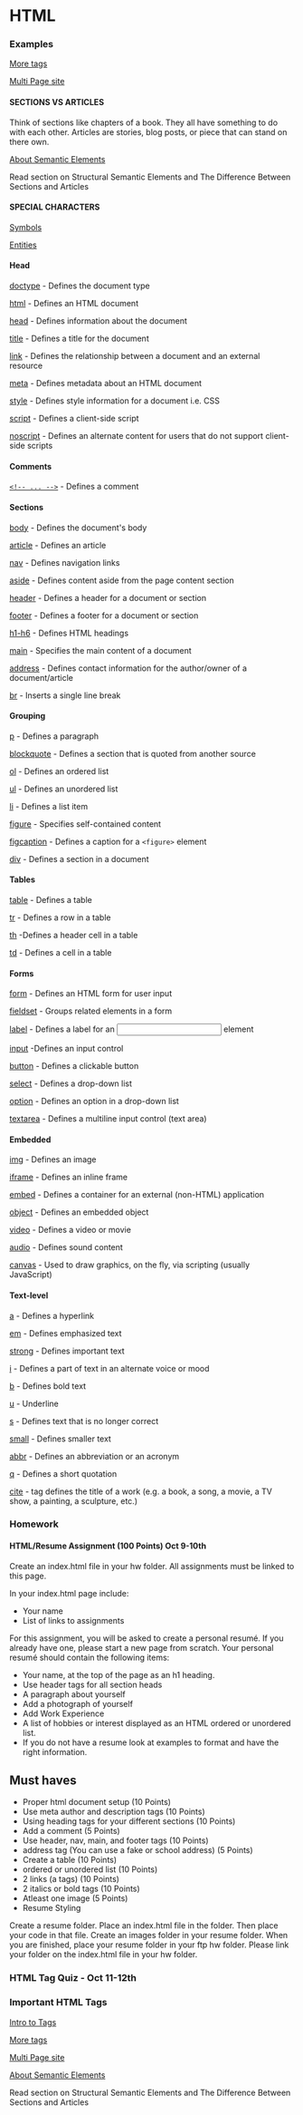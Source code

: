 # HTML

### Examples

[More tags](https://github.com/zevenrodriguez/CIM111/tree/master/week7/moreTags)

[Multi Page site](https://github.com/zevenrodriguez/CIM111/tree/master/week7/aboutMe)

#### SECTIONS VS ARTICLES

Think of sections like chapters of a book. They all have something to do with each other. Articles are stories, blog posts, or piece that can stand on there own.

[About Semantic Elements](http://vanseodesign.com/web-design/html5-semantic-elements/)

Read section on Structural Semantic Elements and The Difference Between Sections and Articles

#### SPECIAL CHARACTERS

[Symbols](http://www.w3schools.com/html/html_symbols.asp)

[Entities](http://www.w3schools.com/html/html_entities.asp)

#### Head

[doctype](http://www.w3schools.com/tags/tag_doctype.asp) - Defines the document type

[html](http://www.w3schools.com/tags/tag_html.asp) - Defines an HTML document

[head](http://www.w3schools.com/tags/tag_head.asp) - Defines information about the document

[title](http://www.w3schools.com/tags/tag_title.asp) - Defines a title for the document

[link](http://www.w3schools.com/tags/tag_link.asp) - Defines the relationship between a document and an external resource

[meta](http://www.w3schools.com/tags/tag_meta.asp) - Defines metadata about an HTML document

[style](http://www.w3schools.com/tags/tag_style.asp) - Defines style information for a document i.e. CSS

[script](http://www.w3schools.com/tags/tag_script.asp) - Defines a client-side script

[noscript](http://www.w3schools.com/tags/tag_noscript.asp) - Defines an alternate content for users that do not support client-side scripts

#### Comments

[```<!-- ... -->```](http://www.w3schools.com/tags/tag_comment.asp)  - Defines a comment

#### Sections

[body](http://www.w3schools.com/tags/tag_body.asp) - Defines the document's body

[article](http://www.w3schools.com/tags/tag_article.asp) - Defines an article

[nav](http://www.w3schools.com/tags/tag_nav.asp) - Defines navigation links

[aside](http://www.w3schools.com/tags/tag_aside.asp) - Defines content aside from the page content section

[header](http://www.w3schools.com/tags/tag_footer.asp) - Defines a header for a document or section

[footer](http://www.w3schools.com/tags/tag_footer.asp) - Defines a footer for a document or section

[h1-h6](http://www.w3schools.com/tags/tag_hn.asp) - Defines HTML headings

[main](http://www.w3schools.com/tags/tag_main.asp) - Specifies the main content of a document

[address](http://www.w3schools.com/tags/tag_address.asp) - Defines contact information for the author/owner of a document/article

[br](http://www.w3schools.com/tags/tag_br.asp) - Inserts a single line break

#### Grouping

[p](http://www.w3schools.com/tags/tag_p.asp) - Defines a paragraph

[blockquote](http://www.w3schools.com/tags/tag_blockquote.asp) - Defines a section that is quoted from another source

[ol](http://www.w3schools.com/tags/tag_ol.asp) - Defines an ordered list

[ul](http://www.w3schools.com/tags/tag_ul.asp) - Defines an unordered list

[li](http://www.w3schools.com/tags/tag_li.asp) - Defines a list item

[figure](http://www.w3schools.com/tags/tag_figure.asp) - Specifies self-contained content

[figcaption](http://www.w3schools.com/tags/tag_figcaption.asp) - Defines a caption for a ```<figure>``` element

[div](http://www.w3schools.com/tags/tag_div.asp) - Defines a section in a document

#### Tables

[table](http://www.w3schools.com/tags/tag_table.asp) - Defines a table

[tr](http://www.w3schools.com/tags/tag_tr.asp) - Defines a row in a table

[th](http://www.w3schools.com/tags/tag_th.asp) -Defines a header cell in a table

[td](http://www.w3schools.com/tags/tag_td.asp) - Defines a cell in a table

#### Forms

[form](http://www.w3schools.com/tags/tag_form.asp) - Defines an HTML form for user input

[fieldset](http://www.w3schools.com/tags/tag_fieldset.asp) - Groups related elements in a form

[label](http://www.w3schools.com/tags/tag_label.asp) - Defines a label for an <input> element

[input](http://www.w3schools.com/tags/tag_input.asp) -Defines an input control

[button](http://www.w3schools.com/tags/tag_button.asp) - Defines a clickable button

[select](http://www.w3schools.com/tags/tag_select.asp) - Defines a drop-down list

[option](http://www.w3schools.com/tags/tag_option.asp) - Defines an option in a drop-down list

[textarea](http://www.w3schools.com/tags/tag_textarea.asp) - Defines a multiline input control (text area)

#### Embedded

[img](http://www.w3schools.com/tags/tag_img.asp) - Defines an image

[iframe](http://www.w3schools.com/tags/tag_iframe.asp) - Defines an inline frame

[embed](http://www.w3schools.com/tags/tag_embed.asp) - Defines a container for an external (non-HTML) application

[object](http://www.w3schools.com/tags/tag_object.asp) - Defines an embedded object

[video](http://www.w3schools.com/tags/tag_video.asp) - Defines a video or movie

[audio](http://www.w3schools.com/tags/tag_audio.asp) - Defines sound content

[canvas](http://www.w3schools.com/tags/tag_canvas.asp) - Used to draw graphics, on the fly, via scripting (usually JavaScript)

#### Text-level

[a](http://www.w3schools.com/tags/tag_a.asp) - Defines a hyperlink

[em](http://www.w3schools.com/tags/tag_em.asp) - Defines emphasized text

[strong](http://www.w3schools.com/tags/tag_strong.asp) - Defines important text

[i](http://www.w3schools.com/tags/tag_i.asp) - Defines a part of text in an alternate voice or mood

[b](http://www.w3schools.com/tags/tag_b.asp) - Defines bold text

[u](http://www.w3schools.com/tags/tag_u.asp) - Underline

[s](http://www.w3schools.com/tags/tag_s.asp) - Defines text that is no longer correct

[small](http://www.w3schools.com/tags/tag_small.asp) - Defines smaller text

[abbr](http://www.w3schools.com/tags/tag_abbr.asp) - Defines an abbreviation or an acronym

[q](http://www.w3schools.com/tags/tag_q.asp) - Defines a short quotation

[cite](http://www.w3schools.com/tags/tag_cite.asp) -  tag defines the title of a work (e.g. a book, a song, a movie, a TV show, a painting, a sculpture, etc.)



### Homework

#### HTML/Resume Assignment (100 Points) Oct 9-10th

Create an index.html file in your hw folder. All assignments must be linked to this page. 

In your index.html page include:

* Your name
* List of links to assignments

For this assignment, you will be asked to create a personal resumé. If you already have one, please start a new page from scratch. Your personal resumé should contain the following items:

* Your name, at the top of the page as an h1 heading.
* Use header tags for all section heads
* A paragraph about yourself
* Add a photograph of yourself
* Add Work Experience
* A list of hobbies or interest displayed as an HTML ordered or unordered list.
* If you do not have a resume look at examples to format and have the right information.

## Must haves
* Proper html document setup (10 Points)
* Use meta author and description tags (10 Points)
* Using heading tags for your different sections (10 Points)
* Add a comment (5 Points)
* Use header, nav, main, and footer tags (10 Points)
* address tag (You can use a fake or school address) (5 Points)
* Create a table (10 Points)
* ordered or unordered list (10 Points)
* 2 links (a tags) (10 Points)
* 2 italics or bold tags (10 Points)
* Atleast one image (5 Points)
* Resume Styling

Create a resume folder. Place an index.html file in the folder. Then place your code in that file. Create an images folder in your resume folder. When you are finished, place your resume folder in your ftp hw folder. Please link your folder on the index.html file in your hw folder.

### HTML Tag Quiz - Oct 11-12th

### Important HTML Tags

[Intro to Tags](https://github.com/zevenrodriguez/CIM111/blob/master/week6/examples/basicTags.html)

[More tags](https://github.com/zevenrodriguez/CIM111/tree/master/week7/moreTags)

[Multi Page site](https://github.com/zevenrodriguez/CIM111/tree/master/week7/aboutMe)

[About Semantic Elements](http://vanseodesign.com/web-design/html5-semantic-elements/)

Read section on Structural Semantic Elements and The Difference Between Sections and Articles

